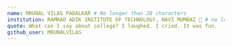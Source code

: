 ```yaml
---
name: MRUNAL VILAS PADALKAR # No longer than 28 characters
institution: RAMRAO ADIK INSTITUTE OF TECHNOLOGY, NAVI MUMBAI 🚩 # no longer than 58 characters
quote: What can I say about college? I laughed. I cried. It was fun.
github_user: MRUNALVILAS
---
```

